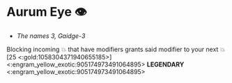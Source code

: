 # **Aurum Eye 👁️** 
- *The names 3, Gaidge-3*

Blocking incoming 💥 that have modifiers grants said modifier to your next 💥 [25 <:gold:1058304371940655185>]
<:engram_yellow_exotic:905174973491064895> __LEGENDARY__ <:engram_yellow_exotic:905174973491064895>
